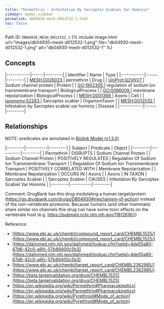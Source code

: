 ```yaml
---
title: "Permethrin - Infestation By Sarcoptes Scabiei Var Hominis"
sidebar: mydoc_sidebar
permalink: db04930-mesh-d012532-1.html
toc: false 
---
```



Path ID: `DB04930_MESH_D012532_1`
{% include image.html url="images/db04930-mesh-d012532-1.png" file="db04930-mesh-d012532-1.png" alt="db04930-mesh-d012532-1" %}

## Concepts

|------------|------|---------|
| Identifier | Name | Type    |
|------------|------|---------|
| <a href="https://identifiers.org/MESH:D026023">MESH:D026023 </a> | permethrin | Drug |
| <a href="https://identifiers.org/UniProt:Q2VKV7">UniProt:Q2VKV7 </a> | Sodium channel protein | Protein |
| <a href="https://identifiers.org/GO:1902305">GO:1902305 </a> | regulation of sodium ion transmembrane transport | BiologicalProcess |
| <a href="https://identifiers.org/GO:0086009">GO:0086009 </a> | membrane repolarization | BiologicalProcess |
| <a href="https://identifiers.org/MESH:D001369">MESH:D001369 </a> | Axons | Cell |
| <a href="https://identifiers.org/taxonomy:52283">taxonomy:52283 </a> | Sarcoptes scabiei | OrganismTaxon |
| <a href="https://identifiers.org/MESH:D012532">MESH:D012532 </a> | Infestation by Sarcoptes scabiei var hominis | Disease |
|------------|------|---------|

## Relationships


NOTE: predicates are annotated in <a href="https://github.com/biolink/biolink-model/releases/tag/v1.3.0">Biolink Model (v1.3.0)</a>

|---------|-----------|---------|
| Subject | Predicate | Object  |
|---------|-----------|---------|
| Permethrin | DISRUPTS | Sodium Channel Protein |
| Sodium Channel Protein | POSITIVELY REGULATES | Regulation Of Sodium Ion Transmembrane Transport |
| Regulation Of Sodium Ion Transmembrane Transport | POSITIVELY CORRELATED WITH | Membrane Repolarization |
| Membrane Repolarization | OCCURS IN | Axons |
| Axons | IN TAXON | Sarcoptes Scabiei |
| Sarcoptes Scabiei | CAUSES | Infestation By Sarcoptes Scabiei Var Hominis |
|---------|-----------|---------|

Comment: DrugBank has this drug modulating a human target/protein (https://go.drugbank.com/drugs/DB04930#mechanism-of-action) instead of the non-vertebrate proteome. Because humans (and other mammals) share similar ion channels this drug can have some toxic effects on the vertebrate host (e.g. [https://pubmed.ncbi.nlm.nih.gov/11812616/)](https://pubmed.ncbi.nlm.nih.gov/11812616/))

Reference: 
  - [https://www.ebi.ac.uk/chembl/compound_report_card/CHEMBL1525/](https://www.ebi.ac.uk/chembl/compound_report_card/CHEMBL1525/)
  - [https://dailymed.nlm.nih.gov/dailymed/lookup.cfm?setid=4de55a80-67d6-42c0-a6fc-57b89400c5b3](https://dailymed.nlm.nih.gov/dailymed/lookup.cfm?setid=4de55a80-67d6-42c0-a6fc-57b89400c5b3)
  - [https://www.ebi.ac.uk/chembl/target_report_card/CHEMBL2362985/](https://www.ebi.ac.uk/chembl/target_report_card/CHEMBL2362985/)
  - [https://beta.targetvalidation.org/drug/CHEMBL1525](https://beta.targetvalidation.org/drug/CHEMBL1525)
  - [https://en.wikipedia.org/wiki/Permethrin#Pharmacokinetics](https://en.wikipedia.org/wiki/Permethrin#Pharmacokinetics)
  - [https://en.wikipedia.org/wiki/Pyrethroid#Mode_of_action](https://en.wikipedia.org/wiki/Pyrethroid#Mode_of_action)
